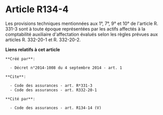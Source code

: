 # Article R134-4

Les provisions techniques mentionnées aux 1°, 7°, 9° et 10° de l'article R. 331-3 sont à toute époque représentées par les
actifs affectés à la comptabilité auxiliaire d'affectation évalués selon les règles prévues aux articles R. 332-20-1 et R.
332-20-2.

**Liens relatifs à cet article**

	**Créé par**:

	  - Décret n°2014-1008 du 4 septembre 2014 - art. 1

	**Cite**:

	  - Code des assurances - art. R*331-3
	  - Code des assurances - art. R332-20-1

	**Cité par**:

	  - Code des assurances - art. R134-14 (V)
